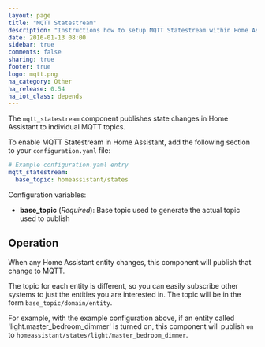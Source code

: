 ```yaml
---
layout: page
title: "MQTT Statestream"
description: "Instructions how to setup MQTT Statestream within Home Assistant."
date: 2016-01-13 08:00
sidebar: true
comments: false
sharing: true
footer: true
logo: mqtt.png
ha_category: Other
ha_release: 0.54
ha_iot_class: depends
---
```


The `mqtt_statestream` component publishes state changes in Home Assistant to individual MQTT topics.

To enable MQTT Statestream in Home Assistant, add the following section to your `configuration.yaml` file:

```yaml
# Example configuration.yaml entry
mqtt_statestream:
  base_topic: homeassistant/states
```

Configuration variables:

- **base_topic** (*Required*): Base topic used to generate the actual topic used to publish

## Operation

When any Home Assistant entity changes, this component will publish that change to MQTT.

The topic for each entity is different, so you can easily subscribe other systems to just the entities you are interested in.
The topic will be in the form `base_topic/domain/entity`.

For example, with the example configuration above, if an entity called 'light.master_bedroom_dimmer' is turned on, this component will publish `on` to `homeassistant/states/light/master_bedroom_dimmer`.
